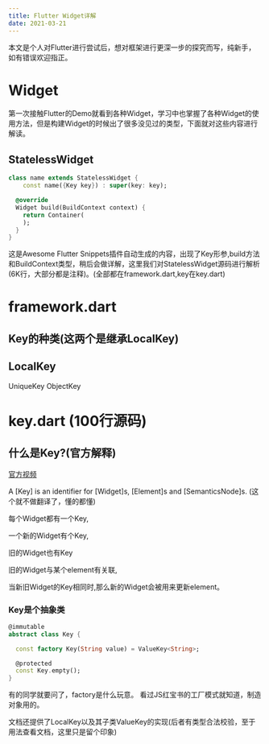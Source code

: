 ```yaml
---
title: Flutter Widget详解
date: 2021-03-21
---
```

本文是个人对Flutter进行尝试后，想对框架进行更深一步的探究而写，纯新手，如有错误欢迎指正。

# Widget
第一次接触Flutter的Demo就看到各种Widget，学习中也掌握了各种Widget的使用方法，但是构建Widget的时候出了很多没见过的类型，下面就对这些内容进行解读。


## StatelessWidget
```dart
class name extends StatelessWidget {
    const name({Key key}) : super(key: key);

  @override
  Widget build(BuildContext context) {
    return Container(     
    );
  }
}
```
这是Awesome Flutter Snippets插件自动生成的内容，出现了Key形参,build方法和BuildContext类型，稍后会做详解，这里我们对StatelessWidget源码进行解析(6K行，大部分都是注释)。(全部都在framework.dart,key在key.dart)




# framework.dart
## Key的种类(这两个是继承LocalKey)

## LocalKey


UniqueKey
ObjectKey





# key.dart (100行源码)
## 什么是Key?(官方解释)
[官方视频](https://www.youtube.com/watch?v=kn0EOS-ZiIc)

A [Key] is an identifier for [Widget]s, [Element]s and [SemanticsNode]s.
(这个就不做翻译了，懂的都懂)


每个Widget都有一个Key,

一个新的Widget有个Key,

旧的Widget也有Key

旧的Widget与某个element有关联,

当新旧Widget的Key相同时,那么新的Widget会被用来更新element。

### Key是个抽象类 

```dart
@immutable
abstract class Key {

  const factory Key(String value) = ValueKey<String>;

  @protected
  const Key.empty();
}
```
有的同学就要问了，factory是什么玩意。
看过JS红宝书的工厂模式就知道，制造对象用的。

文档还提供了LocalKey以及其子类ValueKey<T>的实现(后者有类型合法校验，至于用法查看文档，这里只是留个印象)

